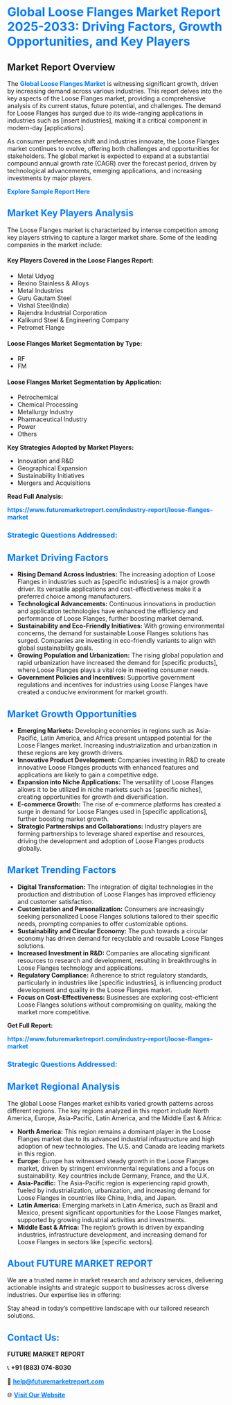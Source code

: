 <h1 style="color: #007BFF;">Global Loose Flanges Market Report 2025-2033: Driving Factors, Growth Opportunities, and Key Players</h1>

<section id="overview">
<h2>Market Report Overview</h2>
<p>The <a href="https://www.futuremarketreport.com/industry-report/loose-flanges-market" style="color: #007BFF; text-decoration: none;"><strong>Global Loose Flanges Market</strong></a> is witnessing significant growth, driven by increasing demand across various industries. This report delves into the key aspects of the Loose Flanges market, providing a comprehensive analysis of its current status, future potential, and challenges. The demand for Loose Flanges has surged due to its wide-ranging applications in industries such as [insert industries], making it a critical component in modern-day [applications].</p>
<p>As consumer preferences shift and industries innovate, the Loose Flanges market continues to evolve, offering both challenges and opportunities for stakeholders. The global market is expected to expand at a substantial compound annual growth rate (CAGR) over the forecast period, driven by technological advancements, emerging applications, and increasing investments by major players.</p>
</section>

<section id="overview">
<p><a href="https://www.futuremarketreport.com/request-sample/reportId=52360" style="color: #007BFF; text-decoration: none;"><strong>Explore Sample Report Here</strong></a></p>
</section>

<section id="key-players">
<h2 style="color: #007BFF;">Market Key Players Analysis</h2>
<p>The Loose Flanges market is characterized by intense competition among key players striving to capture a larger market share. Some of the leading companies in the market include:</p>
<h4>Key Players Covered in the Loose Flanges Report:</h4>
<ul><li>Metal Udyog</li><li>Rexino Stainless &amp; Alloys</li><li>Metal Industries</li><li>Guru Gautam Steel</li><li>Vishal Steel(India)</li><li>Rajendra Industrial Corporation</li><li>Kalikund Steel &amp; Engineering Company</li><li>Petromet Flange</li></ul>
<h4>Loose Flanges Market Segmentation by Type:</h4>
<ul><li>RF</li><li>FM</li></ul>

<h4>Loose Flanges Market Segmentation by Application:</h4>
<ul><li>Petrochemical</li><li>Chemical Processing</li><li>Metallurgy Industry</li><li>Pharmaceutical Industry</li><li>Power</li><li>Others</li></ul>
<p><strong>Key Strategies Adopted by Market Players:</strong></p>
<ul>
<li>Innovation and R&D</li>
<li>Geographical Expansion</li>
<li>Sustainability Initiatives</li>
<li>Mergers and Acquisitions</li>
</ul>
</section>

<section>
<p><strong>Read Full Analysis: </strong></p><a href="https://www.futuremarketreport.com/industry-report/loose-flanges-market" style="color: #007BFF; text-decoration: none;"><strong>https://www.futuremarketreport.com/industry-report/loose-flanges-market</strong></a>
<h3 style="color: #007BFF;">Strategic Questions Addressed:</h3>
</section>

<section id="driving-factors">
<h2 style="color: #007BFF;">Market Driving Factors</h2>
<ul>
<li><strong>Rising Demand Across Industries:</strong> The increasing adoption of Loose Flanges in industries such as [specific industries] is a major growth driver. Its versatile applications and cost-effectiveness make it a preferred choice among manufacturers.</li>
<li><strong>Technological Advancements:</strong> Continuous innovations in production and application technologies have enhanced the efficiency and performance of Loose Flanges, further boosting market demand.</li>
<li><strong>Sustainability and Eco-Friendly Initiatives:</strong> With growing environmental concerns, the demand for sustainable Loose Flanges solutions has surged. Companies are investing in eco-friendly variants to align with global sustainability goals.</li>
<li><strong>Growing Population and Urbanization:</strong> The rising global population and rapid urbanization have increased the demand for [specific products], where Loose Flanges plays a vital role in meeting consumer needs.</li>
<li><strong>Government Policies and Incentives:</strong> Supportive government regulations and incentives for industries using Loose Flanges have created a conducive environment for market growth.</li>
</ul>
</section>

<section id="growth-opportunities">
<h2 style="color: #007BFF;">Market Growth Opportunities</h2>
<ul>
<li><strong>Emerging Markets:</strong> Developing economies in regions such as Asia-Pacific, Latin America, and Africa present untapped potential for the Loose Flanges market. Increasing industrialization and urbanization in these regions are key growth drivers.</li>
<li><strong>Innovative Product Development:</strong> Companies investing in R&D to create innovative Loose Flanges products with enhanced features and applications are likely to gain a competitive edge.</li>
<li><strong>Expansion into Niche Applications:</strong> The versatility of Loose Flanges allows it to be utilized in niche markets such as [specific niches], creating opportunities for growth and diversification.</li>
<li><strong>E-commerce Growth:</strong> The rise of e-commerce platforms has created a surge in demand for Loose Flanges used in [specific applications], further boosting market growth.</li>
<li><strong>Strategic Partnerships and Collaborations:</strong> Industry players are forming partnerships to leverage shared expertise and resources, driving the development and adoption of Loose Flanges products globally.</li>
</ul>
</section>

<section id="trending-factors">
<h2 style="color: #007BFF;">Market Trending Factors</h2>
<ul>
<li><strong>Digital Transformation:</strong> The integration of digital technologies in the production and distribution of Loose Flanges has improved efficiency and customer satisfaction.</li>
<li><strong>Customization and Personalization:</strong> Consumers are increasingly seeking personalized Loose Flanges solutions tailored to their specific needs, prompting companies to offer customizable options.</li>
<li><strong>Sustainability and Circular Economy:</strong> The push towards a circular economy has driven demand for recyclable and reusable Loose Flanges solutions.</li>
<li><strong>Increased Investment in R&D:</strong> Companies are allocating significant resources to research and development, resulting in breakthroughs in Loose Flanges technology and applications.</li>
<li><strong>Regulatory Compliance:</strong> Adherence to strict regulatory standards, particularly in industries like [specific industries], is influencing product development and quality in the Loose Flanges market.</li>
<li><strong>Focus on Cost-Effectiveness:</strong> Businesses are exploring cost-efficient Loose Flanges solutions without compromising on quality, making the market more competitive.</li>
</ul>
</section>

<section>
<p><strong>Get Full Report: </strong></p><a href="https://www.futuremarketreport.com/industry-report/loose-flanges-market" style="color: #007BFF; text-decoration: none;"><strong>https://www.futuremarketreport.com/industry-report/loose-flanges-market</strong></a>
<h3 style="color: #007BFF;">Strategic Questions Addressed:</h3>
</section>


<section id="regional-analysis">
<h2 style="color: #007BFF;">Market Regional Analysis</h2>
<p>The global Loose Flanges market exhibits varied growth patterns across different regions. The key regions analyzed in this report include North America, Europe, Asia-Pacific, Latin America, and the Middle East & Africa:</p>
<ul>
<li><strong>North America:</strong> This region remains a dominant player in the Loose Flanges market due to its advanced industrial infrastructure and high adoption of new technologies. The U.S. and Canada are leading markets in this region.</li>
<li><strong>Europe:</strong> Europe has witnessed steady growth in the Loose Flanges market, driven by stringent environmental regulations and a focus on sustainability. Key countries include Germany, France, and the U.K.</li>
<li><strong>Asia-Pacific:</strong> The Asia-Pacific region is experiencing rapid growth, fueled by industrialization, urbanization, and increasing demand for Loose Flanges in countries like China, India, and Japan.</li>
<li><strong>Latin America:</strong> Emerging markets in Latin America, such as Brazil and Mexico, present significant opportunities for the Loose Flanges market, supported by growing industrial activities and investments.</li>
<li><strong>Middle East & Africa:</strong> The region’s growth is driven by expanding industries, infrastructure development, and increasing demand for Loose Flanges in sectors like [specific sectors].</li>
</ul>
</section>

<footer>
<h2 style="color: #007BFF;">About FUTURE MARKET REPORT</h2>
<p>We are a trusted name in market research and advisory services, delivering actionable insights and strategic support to businesses across diverse industries. Our expertise lies in offering:</p>

<p>Stay ahead in today’s competitive landscape with our tailored research solutions.</p>

<h2 style="color: #007BFF;">Contact Us:</h2>
<p><strong>FUTURE MARKET REPORT</strong></p>
<p>📞 <strong>+91 (883) 074-8030</strong></p>
<p>📧 <strong><a href="mailto:help@futuremarketreport.com" style="color: #007BFF;">help@futuremarketreport.com</a></strong></p>
<p>🌐 <strong><a href="https://www.futuremarketreport.com/" style="color: #007BFF;">Visit Our Website</a></strong></p>
</footer>